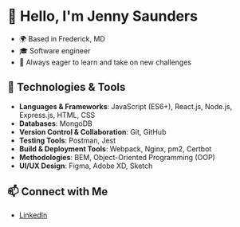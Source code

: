 # 👋 Hello, I'm Jenny Saunders

- 🌍 Based in Frederick, MD
- 🎓 Software engineer
- 🚀 Always eager to learn and take on new challenges

## 🔧 Technologies & Tools
- **Languages & Frameworks**: JavaScript (ES6+), React.js, Node.js, Express.js, HTML, CSS
- **Databases**: MongoDB
- **Version Control & Collaboration**: Git, GitHub
- **Testing Tools**: Postman, Jest
- **Build & Deployment Tools**: Webpack, Nginx, pm2, Certbot
- **Methodologies**: BEM, Object-Oriented Programming (OOP)
- **UI/UX Design**: Figma, Adobe XD, Sketch

## 📫 Connect with Me
- [LinkedIn](https://www.linkedin.com/in/jennygloversaunders/)
